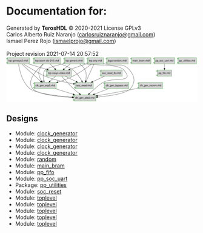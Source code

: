 # Documentation for: 

Generated by **TerosHDL** © 2020-2021 License GPLv3<br>Carlos Alberto Ruiz Naranjo (carlosruiznaranjo@gmail.com)<br>Ismael Perez Rojo (ismaelprojo@gmail.com)<br><br>Project revision 2021-07-14 20:57:52
![system](./doc_internal/dependency_graph.svg "System")
## Designs

- Module: [clock_generator ](./doc_internal/clk_gen_bypass.md)
- Module: [clock_generator ](./doc_internal/clk_gen_ecp5.md)
- Module: [clock_generator ](./doc_internal/clk_gen_mcmm.md)
- Module: [clock_generator ](./doc_internal/clk_gen_plle2.md)
- Module: [random ](./doc_internal/fpga-random.md)
- Module: [main_bram ](./doc_internal/main_bram.md)
- Module: [pp_fifo ](./doc_internal/pp_fifo.md)
- Module: [pp_soc_uart ](./doc_internal/pp_soc_uart.md)
- Package: [pp_utilities ](./doc_internal/pp_utilities.md)
- Module: [soc_reset ](./doc_internal/soc_reset.md)
- Module: [toplevel ](./doc_internal/top-acorn-cle-215.md)
- Module: [toplevel ](./doc_internal/top-arty.md)
- Module: [toplevel ](./doc_internal/top-generic.md)
- Module: [toplevel ](./doc_internal/top-genesys2.md)
- Module: [toplevel ](./doc_internal/top-nexys-video.md)

